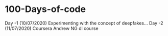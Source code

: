 # 100-Days-of-code

Day -1 (10/07/2020) Experimenting with the concept of deepfakes...
Day -2 (11/07/2020) Coursera Andrew NG dl course
